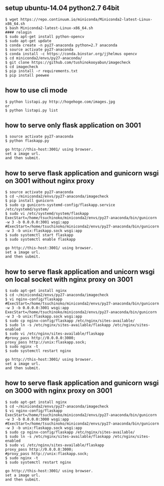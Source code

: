 

## setup ubuntu-14.04 python2.7 64bit 

    $ wget https://repo.continuum.io/miniconda/Miniconda2-latest-Linux-x86_64.sh
    $ bash Miniconda2-latest-Linux-x86_64.sh
    #### relogin
    $ sudo apt-get install python-opencv
    $ sudo apt-get update
    $ conda create -n py27-anaconda python=2.7 anaconda
    $ source activate py27-anaconda
    $ conda install -c https://conda.binstar.org/jjhelmus opencv
    $ cd miniconda2/envs/py27-anaconda/
    $ git clone https://github.com/tushinokooyabun/imagecheck
    $ cd imagecheck
    $ pip install -r requirements.txt
    $ pip install peewee

## how to use cli mode
    $ python listapi.py http://hogehoge.com/images.jpg
    or
    $ python listapi.py list

## how to serve only flask application on 3001

    $ source activate py27-anaconda
    $ python flaskapp.py

    go http://this-host:3001/ using browser.
    set a image url.
    and then submit.

## how to serve flask application and gunicorn wsgi on 3001 without nginx proxy

    $ source activate py27-anaconda
    $ cd ~/miniconda2/envs/py27-anaconda/imagecheck
    $ pip install gunicorn
    $ sudo cp gunicorn-systemd-config/flaskapp.service /etc/systemd/system/
    $ sudo vi /etc/systemd/system/flaskapp
    ExecStart=/home/tsuchinoko/miniconda2/envs/py27-anaconda/bin/gunicorn -w 3 -b 0.0.0.0:3001 wsgi:app
    #ExecStart=/home/tsuchinoko/miniconda2/envs/py27-anaconda/bin/gunicorn -w 3 -b unix:flaskapp.sock wsgi:app    
    $ sudo systemctl start flaskapp
    $ sudo systemctl enable flaskapp 

    go http://this-host:3001/ using browser.
    set a image url.
    and then submit.

## how to serve flask application and unicorn wsgi on local socket with nginx proxy on 3001

    $ sudo apt-get install nginx
    $ cd ~/miniconda2/envs/py27-anaconda/imagecheck
    $ vi nginx-config/flaskapp
    #ExecStart=/home/tsuchinoko/miniconda2/envs/py27-anaconda/bin/gunicorn -w 3 -b 0.0.0.0:3001 wsgi:app
    ExecStart=/home/tsuchinoko/miniconda2/envs/py27-anaconda/bin/gunicorn -w 3 -b unix:flaskapp.sock wsgi:app
    $ sudo cp nginx-config/flaskapp /etc/nginx/sites-available/
    $ sudo ln -s /etc/nginx/sites-available/flaskapp /etc/nginx/sites-enabled
    $ sudo vi /etc/nginx/sites-available/flaskapp
    #proxy_pass http://0.0.0.0:3000;
    proxy_pass http://unix:flaskapp.sock;
    $ sudo nginx -t
    $ sudo systemctl restart nginx

    go http://this-host:3001/ using browser.
    set a image url.
    and then submit.

## how to serve flask application and gunicorn wsgi on 3000 with nginx proxy on 3001

    $ sudo apt-get install nginx
    $ cd ~/miniconda2/envs/py27-anaconda/imagecheck
    $ vi nginx-config/flaskapp
    ExecStart=/home/tsuchinoko/miniconda2/envs/py27-anaconda/bin/gunicorn -w 3 -b 0.0.0.0:3000 wsgi:app
    #ExecStart=/home/tsuchinoko/miniconda2/envs/py27-anaconda/bin/gunicorn -w 3 -b unix:flaskapp.sock wsgi:app
    $ sudo cp nginx-config/flaskapp /etc/nginx/sites-available/
    $ sudo ln -s /etc/nginx/sites-available/flaskapp /etc/nginx/sites-enabled
    $ sudo vi /etc/nginx/sites-available/flaskapp
    proxy_pass http://0.0.0.0:3000;
    #proxy_pass http://unix:flaskapp.sock;
    $ sudo nginx -t
    $ sudo systemctl restart nginx

    go http://this-host:3001/ using browser.
    set a image url.
    and then submit.
